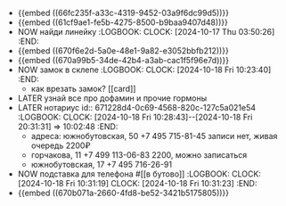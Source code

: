 - {{embed ((66fc235f-a33c-4319-9452-03a9f6dc99d5))}}
- {{embed ((61cf9ae1-fe5b-4275-8500-b9baa9407d48))}}
- NOW найди линейку
  :LOGBOOK:
  CLOCK: [2024-10-17 Thu 03:50:26]
  :END:
- {{embed ((670f6e2d-5a0e-48e1-9a82-e3052bbfb212))}}
- {{embed ((670a99b5-34de-42b4-a3ab-cac1f5f96e7d))}}
- NOW замок в склепе
  :LOGBOOK:
  CLOCK: [2024-10-18 Fri 10:23:40]
  :END:
	- как врезать замок? [[card]]
- LATER узнай все про дофамин и прочие гормоны
- LATER нотариус
  id:: 671228d4-0c69-4568-820c-127c5a021e54
  :LOGBOOK:
  CLOCK: [2024-10-18 Fri 10:28:43]--[2024-10-18 Fri 20:31:31] =>  10:02:48
  :END:
	- адреса:
	  южнобутовская, 50
	  +7 495 715-81-45
	  записи нет, живая очередь
	  2200₽
	- горчакова, 11
	  +7 499 113-06-83
	  2200, можно записаться
	- южнобутовская, 17
	  +7 495 716-26-91
- NOW подставка для телефона #[[в бутово]]
  :LOGBOOK:
  CLOCK: [2024-10-18 Fri 10:31:19]
  CLOCK: [2024-10-18 Fri 10:31:23]
  :END:
- {{embed ((670b071a-2660-4fd8-be52-3421b5175805))}}
